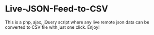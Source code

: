 # Live-JSON-Feed-to-CSV
This is a php, ajax, jQuery script where any live remote json data can be converted to CSV file with just one click. Enjoy! 
